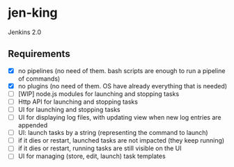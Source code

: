# jen-king
Jenkins 2.0

## Requirements

- [X] no pipelines (no need of them. bash scripts are enough to run a pipeline of commands)
- [X] no plugins (no need of them. OS have already everything that is needed)
- [ ] [WIP] node.js modules for launching and stopping tasks
- [ ] Http API for launching and stopping tasks
- [ ] UI for launching and stopping tasks
- [ ] UI for displaying log files, with updating view when new log entries are appended
- [ ] UI: launch tasks by a string (representing the command to launch)
- [ ] if it dies or restart, launched tasks are not impacted (they keep running)
- [ ] if it dies or restart, running tasks are still visible on the UI
- [ ] UI for managing (store, edit, launch) task templates
